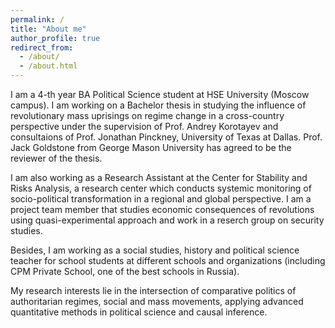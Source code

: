 ```yaml
---
permalink: /
title: "About me"
author_profile: true
redirect_from: 
  - /about/
  - /about.html
---
```


I am a 4-th year BA Political Science student at HSE University (Moscow campus). I am working on a Bachelor thesis in studying the influence of revolutionary mass uprisings on regime change in a cross-country perspective under the supervision of Prof. Andrey Korotayev and consultaions of Prof. Jonathan Pinckney, University of Texas at Dallas. Prof. Jack Goldstone from George Mason University has agreed to be the reviewer of the thesis.

I am also working as a Research Assistant at the Center for Stability and Risks Analysis, a research center which conducts systemic monitoring of socio-political transformation in a regional and global perspective. I am a project team member that studies economic consequences of revolutions using quasi-experimental approach and work in a reserch group on security studies. 

Besides, I am working as a social studies, history and political science teacher for school students at different schools and organizations (including CPM Private School, one of the best schools in Russia).

My research interests lie in the intersection of comparative politics of authoritarian regimes, social and mass movements, applying advanced quantitative methods in political science and causal inference.

